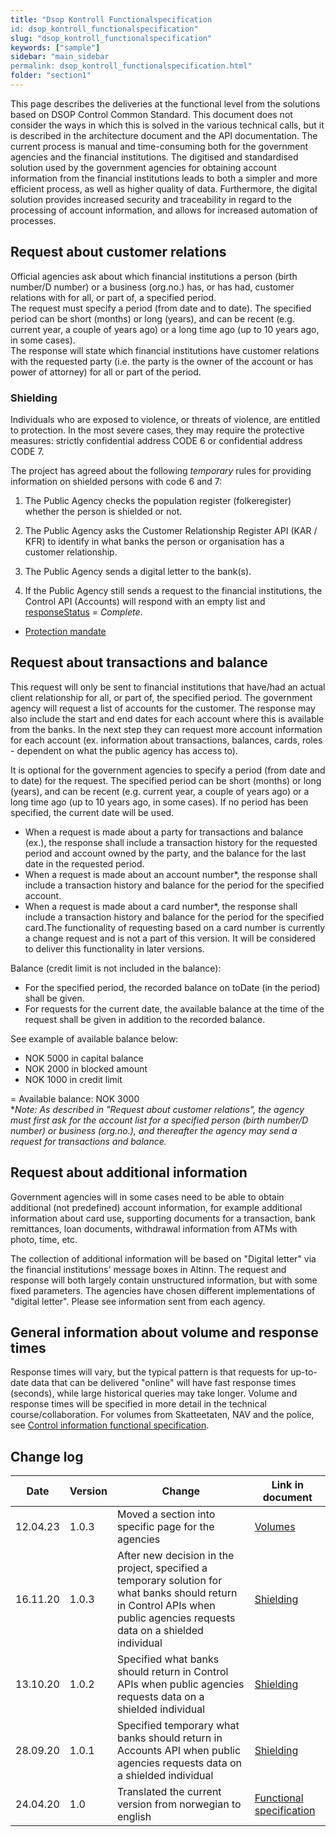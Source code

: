 ```yaml
---
title: "Dsop Kontroll Functionalspecification
id: dsop_kontroll_functionalspecification"
slug: "dsop_kontroll_functionalspecification"
keywords: ["sample"]
sidebar: "main_sidebar
permalink: dsop_kontroll_functionalspecification.html"
folder: "section1"
---
```


This page describes the deliveries at the functional level from the solutions based on DSOP Control Common Standard.
This document does not consider the ways in which this is solved in the various technical calls, but it is described in
the architecture document and the API documentation. The current process is manual and time-consuming both for the government
agencies and the financial institutions. The digitised and standardised solution used by the government agencies for obtaining
account information from the financial institutions leads to both a simpler and more efficient process, as well as higher
quality of data. Furthermore, the digital solution provides increased security and traceability in regard to the processing
of account information, and allows for increased automation of processes.

## Request about customer relations

Official agencies ask about which financial institutions a person (birth number/D number) or a business (org.no.) has, or has had, customer relations with for all, or part of, a specified period.
<br  />
The request must specify a period (from date and to date). The specified period can be short (months) or long (years), and can be recent (e.g. current year, a couple of years ago) or a long time ago (up to 10 years ago, in some cases).
<br  />
The response will state which financial institutions have customer relations with the requested party (i.e. the party is the owner of the account or has power of attorney) for all or part of the period.

### Shielding

Individuals who are exposed to violence, or threats of violence, are entitled to protection. In the most severe cases, they may require the protective measures: strictly confidential address CODE 6 or confidential address CODE 7.

The project has agreed about the following *temporary* rules for providing information on shielded persons with code 6 and 7:

1. The Public Agency checks the population register (folkeregister) whether the person is shielded or not.

2. The Public Agency asks the Customer Relationship Register API (KAR / KFR) to identify in what banks the person or organisation has a customer relationship.

3. The Public Agency sends a digital letter to the bank(s).

4. If the Public Agency still sends a request to the financial institutions, the Control API (Accounts) will respond with an empty list and [responseStatus](https:/dokumentasjon.dsop.no/dsop_kontroll_apiaccountlist#responsestatus) = *Complete*.

* [Protection mandate](https:/lovdata.no/dokument/INS/forskrift/1972-03-17-3352)

## Request about transactions and balance

This request will only be sent to financial institutions that have/had an actual client relationship for all, or part of,
the specified period. The government agency will request a list of accounts for the customer. The response may also include
the start and end dates for each account where this is available from the banks. In the next step they can request more
account information for each account (ex. information about transactions, balances, cards, roles - dependent on what the
public agency has access to).

It is optional for the government agencies to specify a period (from date and to date) for the request. The specified period can be short (months) or long (years), and can be recent (e.g. current year, a couple of years ago) or a long time ago (up to 10 years ago, in some cases). If no period has been specified, the current date will be used.
* When a request is made about a party for transactions and balance (ex.), the response shall include a transaction history for the requested period and account owned by the party, and the balance for the last date in the requested period.
* When a request is made about an account number*, the response shall include a transaction history and balance for the period for the specified account.
* When a request is made about a card number*, the response shall include a transaction history and balance for the period for the specified card.The functionality of requesting based on a card number is currently a change request and is not a part of this version. It will be considered to deliver this functionality in later versions.

Balance (credit limit is not included in the balance):
* For the specified period, the recorded balance on toDate (in the period) shall be given.
* For requests for the current date, the available balance at the time of the request shall be given in addition to the recorded balance.

See example of available balance below:
* NOK 5000 in capital balance
* NOK 2000 in blocked amount
* NOK 1000 in credit limit

= Available balance: NOK 3000
<br  />
**Note: As described in "Request about customer relations", the agency must first ask for the account list for a specified person (birth number/D number) or business (org.no.), and thereafter the agency may send a request for transactions and balance.*

## Request about additional information

Government agencies will in some cases need to be able to obtain additional (not predefined) account information, for example additional information about card use, supporting documents for a transaction, bank remittances, loan documents, withdrawal information from ATMs with photo, time, etc.

The collection of additional information will be based on "Digital letter" via the financial institutions' message boxes in Altinn. The request and response will both largely contain unstructured information, but with some fixed parameters. The agencies have chosen different implementations of "digital letter". Please see information sent from each agency.

## General information about volume and response times

Response times will vary, but the typical pattern is that requests for up-to-date data that can be delivered "online" will have fast response times (seconds), while large historical queries may take longer. Volume and response times will be specified in more detail in the technical course/collaboration. For volumes from Skatteetaten, NAV and the police, see [Control information functional specification](https:/dokumentasjon.dsop.no/dsop_kontrollinformasjon_functionalspecification.html).

## Change log

| Date | Version | Change | Link in document                                                                                                                                         |
| ---------- | --------- | ---------------------------------------------------------------------------------------------------------------------------------------------------------------------------- |----------------------------------------------------------------------------------------------------------------------------------------------------------|
| 12.04.23 | 1.0.3 | Moved a section into specific page for the agencies | [Volumes](https:/dokumentasjon.dsop.no/dsop_kontroll_functionalspecification.html#general-information-about-volume-and-response-times) |
| 16.11.20 | 1.0.3 | After new decision in the project, specified a temporary solution for what banks should return in Control APIs when public agencies requests data on a shielded individual | [Shielding](https:/dokumentasjon.dsop.no/dsop_kontroll_functionalspecification.html#shielding)                                         |
| 13.10.20 | 1.0.2 | Specified what banks should return in Control APIs when public agencies requests data on a shielded individual | [Shielding](https:/dokumentasjon.dsop.no/dsop_kontroll_functionalspecification.html#shielding)                                         |
| 28.09.20 | 1.0.1 | Specified temporary what banks should return in Accounts API when public agencies requests data on a shielded individual | [Shielding](https:/dokumentasjon.dsop.no/dsop_kontroll_functionalspecification.html#shielding)                                         |
| 24.04.20 | 1.0 | Translated the current version from norwegian to english | [Functional specification](https:/dokumentasjon.dsop.no/dsop_kontroll_functionalspecification.html)                                    |

